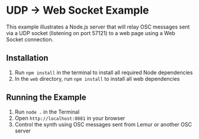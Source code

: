 # UDP -> Web Socket Example

This example illustrates a Node.js server that will relay OSC messages sent via
a UDP socket (listening on port 57121) to a web page using a Web Socket connection.

## Installation

1. Run <code>npm install</code> in the terminal to install all required Node dependencies
2. In the <code>web</code> directory, run <code>npm install</code> to install all web dependencies

## Running the Example

1. Run <code>node .</code> in the Terminal
2. Open <code>http://localhost:8081</code> in your browser
3. Control the synth using OSC messages sent from Lemur or another OSC server
